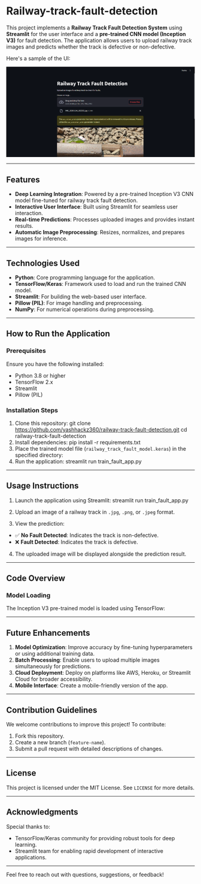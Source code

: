 # Railway-track-fault-detection

This project implements a **Railway Track Fault Detection System** using **Streamlit** for the user interface and a **pre-trained CNN model (Inception V3)** for fault detection. The application allows users to upload railway track images and predicts whether the track is defective or non-defective.

Here's a sample of the UI:

![UI](ui_overview.png)

---

## Features
- **Deep Learning Integration**: Powered by a pre-trained Inception V3 CNN model fine-tuned for railway track fault detection.
- **Interactive User Interface**: Built using Streamlit for seamless user interaction.
- **Real-time Predictions**: Processes uploaded images and provides instant results.
- **Automatic Image Preprocessing**: Resizes, normalizes, and prepares images for inference.

---

## Technologies Used
- **Python**: Core programming language for the application.
- **TensorFlow/Keras**: Framework used to load and run the trained CNN model.
- **Streamlit**: For building the web-based user interface.
- **Pillow (PIL)**: For image handling and preprocessing.
- **NumPy**: For numerical operations during preprocessing.

---

## How to Run the Application

### Prerequisites
Ensure you have the following installed:
- Python 3.8 or higher
- TensorFlow 2.x
- Streamlit
- Pillow (PIL)

### Installation Steps

1. Clone this repository: git clone https://github.com/yashhackz360/railway-track-fault-detection.git
cd railway-track-fault-detection
2. Install dependencies:  pip install -r requirements.txt
3. Place the trained model file (`railway_track_fault_model.keras`) in the specified directory:
4.  Run the application:  streamlit run train_fault_app.py

---

## Usage Instructions

1. Launch the application using Streamlit: streamlit run train_fault_app.py
2. Upload an image of a railway track in `.jpg`, `.png`, or `.jpeg` format.

3. View the prediction:
- ✅ **No Fault Detected**: Indicates the track is non-defective.
- ❌ **Fault Detected**: Indicates the track is defective.

4. The uploaded image will be displayed alongside the prediction result.

---

## Code Overview

### Model Loading
The Inception V3 pre-trained model is loaded using TensorFlow:

---

## Future Enhancements

1. **Model Optimization**: Improve accuracy by fine-tuning hyperparameters or using additional training data.
2. **Batch Processing**: Enable users to upload multiple images simultaneously for predictions.
3. **Cloud Deployment**: Deploy on platforms like AWS, Heroku, or Streamlit Cloud for broader accessibility.
4. **Mobile Interface**: Create a mobile-friendly version of the app.

---

## Contribution Guidelines

We welcome contributions to improve this project! To contribute:
1. Fork this repository.
2. Create a new branch (`feature-name`).
3. Submit a pull request with detailed descriptions of changes.

---

## License

This project is licensed under the MIT License. See `LICENSE` for more details.

---

## Acknowledgments

Special thanks to:
- TensorFlow/Keras community for providing robust tools for deep learning.
- Streamlit team for enabling rapid development of interactive applications.

---

Feel free to reach out with questions, suggestions, or feedback!

